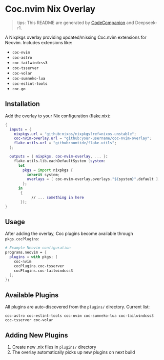 # Coc.nvim Nix Overlay
> tips: This README are generated by [CodeCompanion](https://github.com/CodeCompanion/CodeCompanion) and Deepseek-r1.

A Nixpkgs overlay providing updated/missing Coc.nvim extensions for Neovim. Includes extensions like:
- `coc-nvim`
- `coc-astro`
- `coc-tailwindcss3`
- `coc-tsserver`
- `coc-volar`
- `coc-sumneko-lua`
- `coc-eslint-tools`
- `coc-go`

## Installation

Add the overlay to your Nix configuration (flake.nix):
```nix
{
  inputs = {
    nixpkgs.url = "github:nixos/nixpkgs?ref=nixos-unstable";
    coc-nvim-overlay.url = "github:your-username/coc-nvim-overlay";
    flake-utils.url = "github:numtide/flake-utils";
  };

  outputs = { nixpkgs, coc-nvim-overlay, ... }: 
    flake-utils.lib.eachDefaultSystem (system: 
      let 
        pkgs = import nixpkgs { 
          inherit system;
          overlays = [ coc-nvim-overlay.overlays."${system}".default ];
        };
      in
       {
            // ... something in here
       });
}
```

## Usage
After adding the overlay, Coc plugins become available through `pkgs.cocPlugins`:

```nix
# Example Neovim configuration
programs.neovim = {
  plugins = with pkgs; [
    coc-nvim
    cocPlugins.coc-tsserver
    cocPlugins.coc-tailwindcss3
  ];
};
```

## Available Plugins
All plugins are auto-discovered from the `plugins/` directory. Current list:
```
coc-astro coc-eslint-tools coc-nvim coc-sumneko-lua coc-tailwindcss3 coc-tsserver coc-volar
```

## Adding New Plugins
1. Create new .nix files in `plugins/` directory
2. The overlay automatically picks up new plugins on next build
